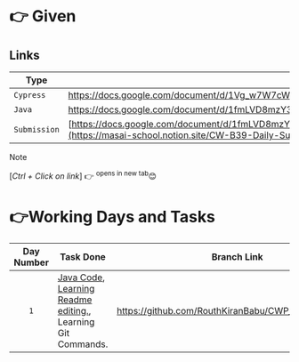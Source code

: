 # 👉 Given
## Links
| Type | Link |
| --- | --- |
| `Cypress` | https://docs.google.com/document/d/1Vg_w7W7cWbaoCtJP8Od89vhW4WknQ8QN/edit |
| `Java` | https://docs.google.com/document/d/1fmLVD8mzY3hxNgZts477zthLmaUaeogFglJDPdfqqpw/edit#heading=h.jcs07vg2nrpd |
| `Submission` | [https://docs.google.com/document/d/1fmLVD8mzY3hxNgZts477zthLmaUaeogFglJDPdfqqpw/edit#heading=h.jcs07vg2nrpd](https://masai-school.notion.site/CW-B39-Daily-Submissions-10faadbf4a8d816d899ef787ab5fdab0) |

> [!NOTE]
> [*Ctrl + Click on link*] 👉 <sup>opens in new tab</sup>😊

# 👉Working Days and Tasks
| Day Number | Task Done | Branch Link |
| :---: | --- | --- |
| `1` | [Java Code](https://github.com/RouthKiranBabu/CWP_B39/tree/day_1/Java), [Learning Readme editing.](https://docs.github.com/en/get-started/writing-on-github/getting-started-with-writing-and-formatting-on-github/quickstart-for-writing-on-github#introduction), Learning Git Commands. | https://github.com/RouthKiranBabu/CWP_B39/tree/day_1 |
